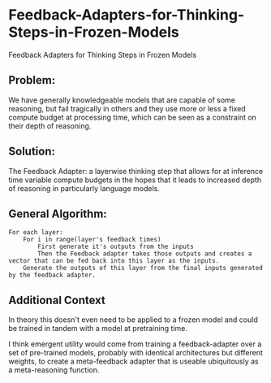# Feedback-Adapters-for-Thinking-Steps-in-Frozen-Models
Feedback Adapters for Thinking Steps in Frozen Models

## Problem:
We have generally knowledgeable models that are capable of some reasoning, but fail tragically in others and they use more or less a fixed compute budget at processing time, which can be seen as a constraint on their depth of reasoning.

## Solution:
The Feedback Adapter: a layerwise thinking step that allows for at inference time variable compute budgets in the hopes that it leads to increased depth of reasoning in particularly language models.

## General Algorithm:
```
For each layer:
    For i in range(layer's feedback times)
        First generate it's outputs from the inputs
        Then the Feedback adapter takes those outputs and creates a vector that can be fed back into this layer as the inputs.
    Generate the outputs of this layer from the final inputs generated by the feedback adapter.
```

## Additional Context
In theory this doesn't even need to be applied to a frozen model and could be trained in tandem with a model at pretraining time.

I think emergent utility would come from training a feedback-adapter over a set of pre-trained models, probably with identical architectures but different weights, to create a meta-feedback adapter that is useable ubiquitously as a meta-reasoning function.

